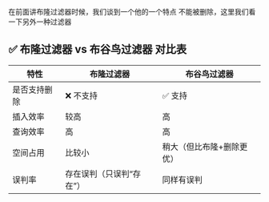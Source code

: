 
在前面讲布隆过滤器时候，我们谈到一个他的一个特点 不能被删除，这里我们看一下另外一种过滤器

## ✅ 布隆过滤器 vs 布谷鸟过滤器 对比表

| 特性             | 布隆过滤器         | 布谷鸟过滤器           |
|------------------|--------------------|-------------------------|
| 是否支持删除     | ❌ 不支持          | ✅ 支持                 |
| 插入效率         | 较高               | 高                      |
| 查询效率         | 高                 | 高                      |
| 空间占用         | 比较小             | 稍大（但比布隆+删除更优） |
| 误判率           | 存在误判（只误判“存在”） | 同样有误判         |
